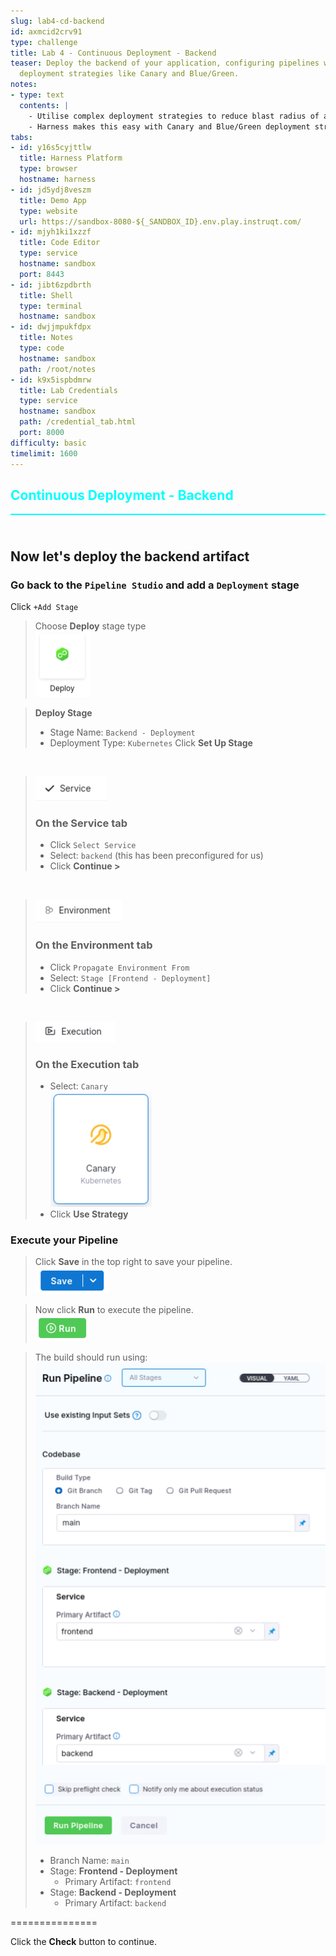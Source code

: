 ```yaml
---
slug: lab4-cd-backend
id: axmcid2crv91
type: challenge
title: Lab 4 - Continuous Deployment - Backend
teaser: Deploy the backend of your application, configuring pipelines with advanced
  deployment strategies like Canary and Blue/Green.
notes:
- type: text
  contents: |
    - Utilise complex deployment strategies to reduce blast radius of a release
    - Harness makes this easy with Canary and Blue/Green deployment strategies right out of the box
tabs:
- id: y16s5cyjttlw
  title: Harness Platform
  type: browser
  hostname: harness
- id: jd5ydj8veszm
  title: Demo App
  type: website
  url: https://sandbox-8080-${_SANDBOX_ID}.env.play.instruqt.com/
- id: mjyh1ki1xzzf
  title: Code Editor
  type: service
  hostname: sandbox
  port: 8443
- id: jibt6zpdbrth
  title: Shell
  type: terminal
  hostname: sandbox
- id: dwjjmpukfdpx
  title: Notes
  type: code
  hostname: sandbox
  path: /root/notes
- id: k9x5ispbdmrw
  title: Lab Credentials
  type: service
  hostname: sandbox
  path: /credential_tab.html
  port: 8000
difficulty: basic
timelimit: 1600
---
```


<style type="text/css" rel="stylesheet">
hr.cyan { background-color: cyan; color: cyan; height: 2px; margin-bottom: -10px; }
h2.cyan { color: cyan; }
</style><h2 class="cyan">Continuous Deployment - Backend</h2>
<hr class="cyan">
<br><br>

## Now let's deploy the backend artifact
### Go back to the `Pipeline Studio` and add a `Deployment` stage

Click `+Add Stage` <br>

> Choose **Deploy** stage type <br>
> ![](https://raw.githubusercontent.com/harness-community/field-workshops/main/assets/images/pipeline_stage_deploy.png)

> **Deploy Stage**
> - Stage Name: `Backend - Deployment`
> - Deployment Type: `Kubernetes`
> Click **Set Up Stage**

<br>

> ![](https://raw.githubusercontent.com/harness-community/field-workshops/main/assets/images/pipeline_tab_service.png)
> ### On the  **Service** tab
> - Click `Select Service`
> - Select: `backend` (this has been preconfigured for us)
> - Click **Continue >**

<br>

> ![](https://raw.githubusercontent.com/harness-community/field-workshops/main/assets/images/pipeline_tab_environment.png)
> ### On the  **Environment** tab
> - Click `Propagate Environment From`
> - Select: `Stage [Frontend - Deployment]`
> - Click **Continue >**

<br>

> ![](https://raw.githubusercontent.com/harness-community/field-workshops/main/assets/images/pipeline_tab_execution.png)
> ### On the  **Execution** tab
> - Select: `Canary` \
>     ![](https://raw.githubusercontent.com/harness-community/field-workshops/main/assets/images/deploy_canary.png)
> - Click **Use Strategy**

### Execute your Pipeline
> Click **Save** in the top right to save your pipeline. <br>
> ![](https://raw.githubusercontent.com/harness-community/field-workshops/main/assets/images/pipeline_save.png)

> Now click **Run** to execute the pipeline. <br>
> ![](https://raw.githubusercontent.com/harness-community/field-workshops/main/assets/images/pipeline_run.png)

> The build should run using: <br>
> ![](https://raw.githubusercontent.com/harness-community/field-workshops/main/unscripted-workshop-2024/assets/images/unscripted_lab4_execution.png)
> - Branch Name: `main`
> - Stage: **Frontend - Deployment**
>   - Primary Artifact: `frontend`
> - Stage: **Backend - Deployment**
>   - Primary Artifact: `backend`

===============

Click the **Check** button to continue.
